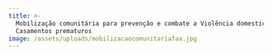 ```yaml
---
title: >-
  Mobilização comunitária para prevenção e combate a Violência domestica e
  Casamentos prematuros
image: /assets/uploads/mobilizacaocomunitariafaa.jpg
---
```



